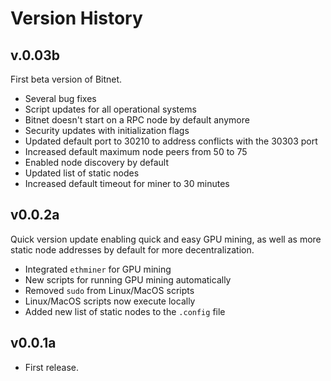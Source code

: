 # Version History

## v.0.03b
First beta version of Bitnet.
- Several bug fixes
- Script updates for all operational systems
- Bitnet doesn't start on a RPC node by default anymore
- Security updates with initialization flags
- Updated default port to 30210 to address conflicts with the 30303 port
- Increased default maximum node peers from 50 to 75
- Enabled node discovery by default
- Updated list of static nodes
- Increased default timeout for miner to 30 minutes

## v0.0.2a
Quick version update enabling quick and easy GPU mining, as well as more static node addresses by default for more decentralization.
- Integrated `ethminer` for GPU mining
- New scripts for running GPU mining automatically
- Removed `sudo` from Linux/MacOS scripts
- Linux/MacOS scripts now execute locally
- Added new list of static nodes to the `.config` file

## v0.0.1a
- First release.